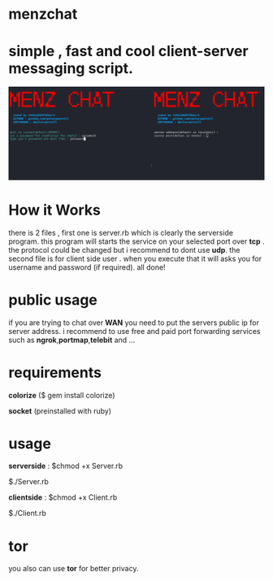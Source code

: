 # menzchat
# simple , fast and cool client-server messaging script.
![Alt text](screenshot.png?raw=true "Optional Title")
# How it Works 
there is 2 files , first one is server.rb which is clearly the serverside program. this program will starts the service on your selected port over **tcp** . the protocol could be changed but i recommend to dont use **udp**.
the second file is for client side user . when you execute that it will asks you for username and password (if required).
all done!
# public usage 
if you are trying to chat over **WAN** you need to put the servers public ip for server address. i recommend to use free and paid port forwarding services such as **ngrok**,**portmap**,**telebit** and ...
# requirements
**colorize** ($ gem install colorize)


**socket** (preinstalled with ruby)
# usage 
**serverside** : 
$chmod +x Server.rb

$./Server.rb


**clientside** :
$chmod +x Client.rb

$./Client.rb
# tor
you also can use **tor** for better privacy.
